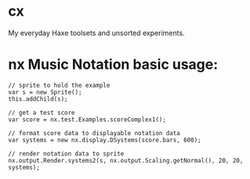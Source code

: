 cx
==

My everyday Haxe toolsets and unsorted experiments. 


nx Music Notation basic usage:
==============================

	// sprite to hold the example
	var s = new Sprite(); 
	this.addChild(s);		
	
	// get a test score
	var score = nx.test.Examples.scoreComplex1(); 
	
	// format score data to displayable notation data
	var systems = new nx.display.DSystems(score.bars, 600); 
	
	// render notation data to sprite
	nx.output.Render.systems2(s, nx.output.Scaling.getNormal(), 20, 20, systems); 
